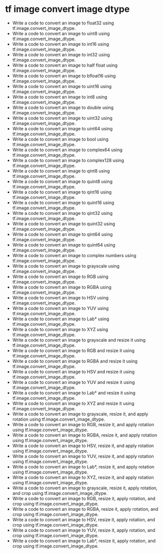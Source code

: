 # tf image convert image dtype

- Write a code to convert an image to float32 using tf.image.convert_image_dtype.
- Write a code to convert an image to uint8 using tf.image.convert_image_dtype.
- Write a code to convert an image to int16 using tf.image.convert_image_dtype.
- Write a code to convert an image to int32 using tf.image.convert_image_dtype.
- Write a code to convert an image to half float using tf.image.convert_image_dtype.
- Write a code to convert an image to bfloat16 using tf.image.convert_image_dtype.
- Write a code to convert an image to uint16 using tf.image.convert_image_dtype.
- Write a code to convert an image to int8 using tf.image.convert_image_dtype.
- Write a code to convert an image to double using tf.image.convert_image_dtype.
- Write a code to convert an image to uint32 using tf.image.convert_image_dtype.
- Write a code to convert an image to uint64 using tf.image.convert_image_dtype.
- Write a code to convert an image to bool using tf.image.convert_image_dtype.
- Write a code to convert an image to complex64 using tf.image.convert_image_dtype.
- Write a code to convert an image to complex128 using tf.image.convert_image_dtype.
- Write a code to convert an image to qint8 using tf.image.convert_image_dtype.
- Write a code to convert an image to quint8 using tf.image.convert_image_dtype.
- Write a code to convert an image to qint16 using tf.image.convert_image_dtype.
- Write a code to convert an image to quint16 using tf.image.convert_image_dtype.
- Write a code to convert an image to qint32 using tf.image.convert_image_dtype.
- Write a code to convert an image to quint32 using tf.image.convert_image_dtype.
- Write a code to convert an image to qint64 using tf.image.convert_image_dtype.
- Write a code to convert an image to quint64 using tf.image.convert_image_dtype.
- Write a code to convert an image to complex numbers using tf.image.convert_image_dtype.
- Write a code to convert an image to grayscale using tf.image.convert_image_dtype.
- Write a code to convert an image to RGB using tf.image.convert_image_dtype.
- Write a code to convert an image to RGBA using tf.image.convert_image_dtype.
- Write a code to convert an image to HSV using tf.image.convert_image_dtype.
- Write a code to convert an image to YUV using tf.image.convert_image_dtype.
- Write a code to convert an image to Lab* using tf.image.convert_image_dtype.
- Write a code to convert an image to XYZ using tf.image.convert_image_dtype.
- Write a code to convert an image to grayscale and resize it using tf.image.convert_image_dtype.
- Write a code to convert an image to RGB and resize it using tf.image.convert_image_dtype.
- Write a code to convert an image to RGBA and resize it using tf.image.convert_image_dtype.
- Write a code to convert an image to HSV and resize it using tf.image.convert_image_dtype.
- Write a code to convert an image to YUV and resize it using tf.image.convert_image_dtype.
- Write a code to convert an image to Lab* and resize it using tf.image.convert_image_dtype.
- Write a code to convert an image to XYZ and resize it using tf.image.convert_image_dtype.
- Write a code to convert an image to grayscale, resize it, and apply rotation using tf.image.convert_image_dtype.
- Write a code to convert an image to RGB, resize it, and apply rotation using tf.image.convert_image_dtype.
- Write a code to convert an image to RGBA, resize it, and apply rotation using tf.image.convert_image_dtype.
- Write a code to convert an image to HSV, resize it, and apply rotation using tf.image.convert_image_dtype.
- Write a code to convert an image to YUV, resize it, and apply rotation using tf.image.convert_image_dtype.
- Write a code to convert an image to Lab*, resize it, and apply rotation using tf.image.convert_image_dtype.
- Write a code to convert an image to XYZ, resize it, and apply rotation using tf.image.convert_image_dtype.
- Write a code to convert an image to grayscale, resize it, apply rotation, and crop using tf.image.convert_image_dtype.
- Write a code to convert an image to RGB, resize it, apply rotation, and crop using tf.image.convert_image_dtype.
- Write a code to convert an image to RGBA, resize it, apply rotation, and crop using tf.image.convert_image_dtype.
- Write a code to convert an image to HSV, resize it, apply rotation, and crop using tf.image.convert_image_dtype.
- Write a code to convert an image to YUV, resize it, apply rotation, and crop using tf.image.convert_image_dtype.
- Write a code to convert an image to Lab*, resize it, apply rotation, and crop using tf.image.convert_image_dtype.